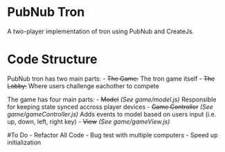 # PubNub Tron

A two-player implementation of tron using PubNub and CreateJs.

# Code Structure
PubNub tron has two main parts:
    - <s>The Game:</s> The tron game itself
    - <s>The Lobby:</s> Where users challenge eachother to compete

The game has four main parts:
    - <s>Model</s> <em>(See game/model.js)</em> Responsible for keeping state synced accross player devices
    - <s>Game Controller</s> <em>(See game/gameController.js)</em> Adds events to model based on users input (i.e. up, down, left, right key)
    - <s>View</s> <em>(See game/gameView.js)</em>

#To Do
    - Refactor All Code
    - Bug test with multiple computers
    - Speed up initialization